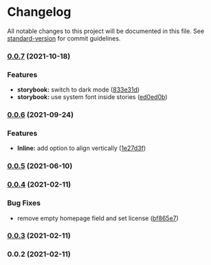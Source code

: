 # Changelog

All notable changes to this project will be documented in this file. See [standard-version](https://github.com/conventional-changelog/standard-version) for commit guidelines.

### [0.0.7](https://github.com/mortzmortz/ferbes-layout/compare/v0.0.6...v0.0.7) (2021-10-18)


### Features

* **storybook:** switch to dark mode ([833e31d](https://github.com/mortzmortz/ferbes-layout/commit/833e31dca245ef297dc706e260a8c59ca8432dde))
* **storybook:** use system font inside stories ([ed0ed0b](https://github.com/mortzmortz/ferbes-layout/commit/ed0ed0b7f149cecefa5876f3d358eddfb1e847e8))

### [0.0.6](https://github.com/mortzmortz/ferbes-layout/compare/v0.0.5...v0.0.6) (2021-09-24)


### Features

* **Inline:** add option to align vertically ([1e27d3f](https://github.com/mortzmortz/ferbes-layout/commit/1e27d3f1afa00318926dceeed314149a12cfd0ab))

### [0.0.5](https://github.com/mortzmortz/ferbes-layout/compare/v0.0.4...v0.0.5) (2021-06-10)

### [0.0.4](https://github.com/mortzmortz/ferbes-layout/compare/v0.0.3...v0.0.4) (2021-02-11)


### Bug Fixes

* remove empty homepage field and set license ([bf865e7](https://github.com/mortzmortz/ferbes-layout/commit/bf865e7fd796321789a9efbce60c6b3a0f518548))

### [0.0.3](https://github.com/mortzmortz/ferbes-layout/compare/v0.0.2...v0.0.3) (2021-02-11)

### 0.0.2 (2021-02-11)
